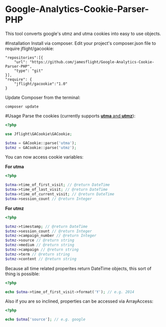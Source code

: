 Google-Analytics-Cookie-Parser-PHP
==================================

This tool converts google's utmz and utma cookies into easy to use objects.

#Installation
Install via composer. Edit your project's composer.json file to require jflight/gacookie:

	"repositories":[{
    	"url": "https://github.com/jamesflight/Google-Analytics-Cookie-Parser-PHP",
        "type": "git"
    }],
    "require": {
    	"jflight/gacookie":"1.0"
    }

Update Composer from the terminal:
	
	composer update
#Usage
Parse the cookies (currently supports [__utma__ and __utmz__](https://developers.google.com/analytics/devguides/collection/analyticsjs/cookie-usage)):

```php
<?php

use Jflight\GACookie\GACookie;

$utma = GACookie::parse('utma');
$utmz = GACookie::parse('utmz');
```
You can now access cookie variables:

__For utma__

```php
<?php

$utma->time_of_first_visit; // @return DateTime
$utma->time_of_last_visit; // @return DateTime
$utma->time_of_current_visit; // @return DateTime
$utma->session_count // @return Integer
```
__For utmz__
```php
<?php

$utmz->timestamp; // @return DateTime
$utmz->session_count // @return Integer
$utmz->campaign_number // @return Integer
$utmz->source // @return string
$utmz->medium // @return string
$utmz->campaign // @return string
$utmz->term // @return string
$utmz->content // @return string
```
Because all time related properites return DateTime objects, this sort of thing is possible:
```php
<?php

echo $utma->time_of_first_visit->format('Y'); // e.g. 2014
```
Also if you are so inclined, properties can be accessed via ArrayAccess:
```php
<?php

echo $utma['source']; // e.g. google
```
